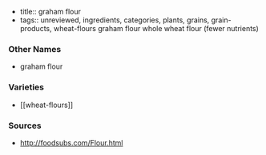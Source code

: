- title:: graham flour
- tags:: unreviewed, ingredients, categories, plants, grains, grain-products, wheat-flours
graham flour whole wheat flour (fewer nutrients)

### Other Names

* graham flour

### Varieties

* [[wheat-flours]]

### Sources
* http://foodsubs.com/Flour.html
